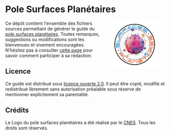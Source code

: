 Pole Surfaces Planétaires
=========================

<img align="right" width="150" height="150" hspace="20" src="docs/images/logos/logo_pole_surfaces_planetaires.jpg" alt="Logo du pole des surfaces planétaires">

Ce dépôt contient l'ensemble des fichiers sources permettant de générer le guide du [pole surfaces planétaires](https://pole-surfaces-planetaires.github.io).
Toutes remarques, suggestions ou modifications sont les bienvenues et vivement encouragées.
N'hésitez pas à consulter [cette page](CONTRIBUTING.md) pour savoir comment participer à sa rédaction.


Licence
-------
Ce guide est distribué sous [licence ouverte 2.0](License.md). Il peut être copié, modifié et redistribué librement sans autorisation préalable sous réserve de mentionner explicitement sa parentalité.


Crédits
-------
Le Logo du pole surfaces planétaires a été réalisé par le [CNES](https://cnes.fr). Tous les droits sont réservés.
